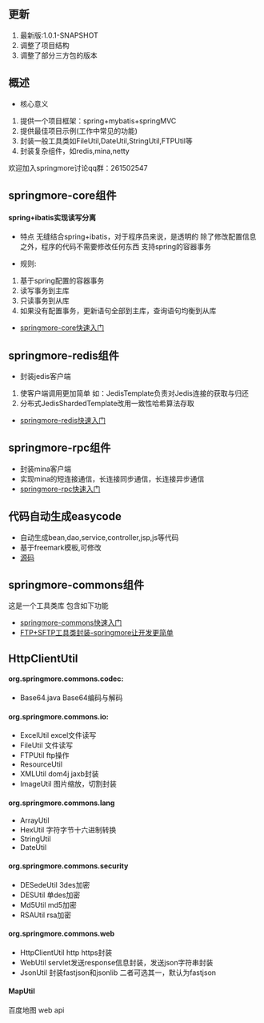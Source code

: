 ## 更新
1. 最新版:1.0.1-SNAPSHOT
2. 调整了项目结构
3. 调整了部分三方包的版本

## 概述
* 核心意义
 1. 提供一个项目框架：spring+mybatis+springMVC
 2. 提供最佳项目示例(工作中常见的功能)
 3. 封装一般工具类如FileUtil,DateUtil,StringUtil,FTPUtil等
 4. 封装复杂组件，如redis,mina,netty
 
  欢迎加入springmore讨论qq群：261502547 <br>
  
 
## springmore-core组件
#### spring+ibatis实现读写分离
* 特点
无缝结合spring+ibatis，对于程序员来说，是透明的 
除了修改配置信息之外，程序的代码不需要修改任何东西
支持spring的容器事务

* 规则:
 1. 基于spring配置的容器事务
 2. 读写事务到主库
 3. 只读事务到从库
 4. 如果没有配置事务，更新语句全部到主库，查询语句均衡到从库

* [springmore-core快速入门](文档/springmore-core.md)


## springmore-redis组件
* 封装jedis客户端
1. 使客户端调用更加简单
如：JedisTemplate负责对Jedis连接的获取与归还
2. 分布式JedisShardedTemplate改用一致性哈希算法存取
* [springmore-redis快速入门](文档/springmore-redis.md)

## springmore-rpc组件
* 封装mina客户端
* 实现mina的短连接通信，长连接同步通信，长连接异步通信
* [springmore-rpc快速入门](文档/springmore-rpc.md)

## 代码自动生成easycode
* 自动生成bean,dao,service,controller,jsp,js等代码
* 基于freemark模板,可修改
* [源码](https://github.com/tangyanbo/easycode)

## springmore-commons组件
这是一个工具类库 包含如下功能

* [springmore-commons快速入门](文档/springmore-commons/详细说明.md)
* [FTP+SFTP工具类封装-springmore让开发更简单](http://www.cnblogs.com/tangyanbo/p/4600105.html)

## HttpClientUtil

#### org.springmore.commons.codec:
* Base64.java Base64编码与解码

#### org.springmore.commons.io:
* ExcelUtil excel文件读写
* FileUtil 文件读写
* FTPUtil ftp操作
* ResourceUtil
* XMLUtil dom4j jaxb封装
* ImageUtil 图片缩放，切割封装

#### org.springmore.commons.lang
* ArrayUtil
* HexUtil 字符字节十六进制转换
* StringUtil
* DateUtil

#### org.springmore.commons.security
* DESedeUtil 3des加密
* DESUtil 单des加密
* Md5Util md5加密
* RSAUtil rsa加密

#### org.springmore.commons.web
* HttpClientUtil http https封装
* WebUtil servlet发送response信息封装，发送json字符串封装
* JsonUtil 封装fastjson和jsonlib 二者可选其一，默认为fastjson

#### MapUtil 
百度地图 web api
